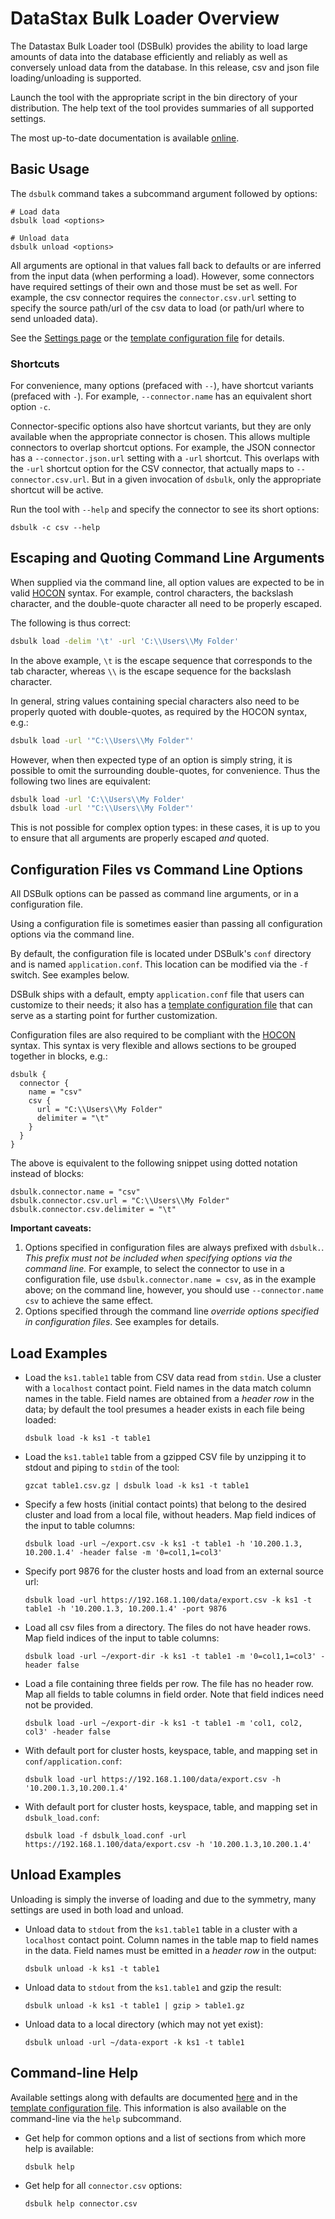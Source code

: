 # DataStax Bulk Loader Overview

The Datastax Bulk Loader tool (DSBulk) provides the ability to load large amounts of data 
into the database efficiently and reliably as well as conversely unload data from the
database. In this release, csv and json file loading/unloading is supported.  

Launch the tool with the appropriate script in the bin directory of
your distribution. The help text of the tool provides summaries of all 
supported settings.

The most up-to-date documentation is available [online][onlineDocs]. 

## Basic Usage

The `dsbulk` command takes a subcommand argument followed by options:

```
# Load data
dsbulk load <options>

# Unload data
dsbulk unload <options>
``` 

All arguments are optional in that values fall back to defaults or
are inferred from the input data (when performing a load). However, some connectors have 
required settings of their own and those must be set as well. For example, the csv connector
requires the `connector.csv.url` setting to specify the source path/url of the csv data to 
load (or path/url where to send unloaded data).

See the [Settings page](settings.md) or the [template configuration file]
for details.

### Shortcuts

For convenience, many options (prefaced with `--`), have shortcut variants (prefaced with `-`).
For example, `--connector.name` has an equivalent short option `-c`. 

Connector-specific options also have shortcut variants, but they are only available when
the appropriate connector is chosen. This allows multiple connectors to overlap shortcut
options. For example, the JSON connector has a `--connector.json.url`
setting with a `-url` shortcut. This overlaps with the `-url` shortcut option for the CSV 
connector, that actually maps to `--connector.csv.url`. But in a given invocation of `dsbulk`, 
only the appropriate shortcut will be active.  

Run the tool with `--help` and specify the connector to see its short options:

```
dsbulk -c csv --help
```

## Escaping and Quoting Command Line Arguments

When supplied via the command line, all option values are expected to be in valid [HOCON] syntax.
For example, control characters, the backslash character, and the double-quote character all need to
be properly escaped.

The following is thus correct:

```bash
dsbulk load -delim '\t' -url 'C:\\Users\\My Folder'
```

In the above example, `\t` is the escape sequence that corresponds to the tab character, 
whereas `\\` is the escape sequence for the backslash character.
 
In general, string values containing special characters also need to be properly quoted 
with double-quotes, as required by the HOCON syntax, e.g.:

```bash
dsbulk load -url '"C:\\Users\\My Folder"'
```

However, when then expected type of an option is simply string, it is possible to omit the 
surrounding double-quotes, for convenience. Thus the following two lines are equivalent:

```bash
dsbulk load -url 'C:\\Users\\My Folder'
dsbulk load -url '"C:\\Users\\My Folder"'
```

This is not possible for complex option types: in these cases, it is up to you to ensure that
all arguments are properly escaped _and_ quoted.

## Configuration Files vs Command Line Options

All DSBulk options can be passed as command line arguments, or in a configuration file.

Using a configuration file is sometimes easier than passing all configuration 
options via the command line. 

By default, the configuration file is located under DSBulk's `conf` directory and is named 
`application.conf`. This location can be modified via the `-f` switch. See examples below.

DSBulk ships with a default, empty `application.conf` file that users can customize to their 
needs; it also has a [template configuration file] that can serve as a starting point for 
further customization.

Configuration files are also required to be compliant with the [HOCON] syntax. This syntax
is very flexible and allows sections to be grouped together in blocks, e.g.:

```hocon
dsbulk {
  connector {
    name = "csv"
    csv {
      url = "C:\\Users\\My Folder"
      delimiter = "\t"
    }
  }
}
```

The above is equivalent to the following snippet using dotted notation instead of blocks:

```hocon
dsbulk.connector.name = "csv"
dsbulk.connector.csv.url = "C:\\Users\\My Folder"
dsbulk.connector.csv.delimiter = "\t"
```

**Important caveats:**

1. Options specified in configuration files are always prefixed with `dsbulk.`. 
   _This prefix must not be included when specifying options via the command line._ 
   For example, to select the connector to use in a configuration file,
   use `dsbulk.connector.name = csv`, as in the example above; on the command line, 
   however, you should use `--connector.name csv` to achieve the same effect.
2. Options specified through the command line _override options specified in configuration files_.
   See examples for details.

## Load Examples

* Load the `ks1.table1` table from CSV data read from `stdin`.
  Use a cluster with a `localhost` contact point. Field names in the data match column names in the
  table. Field names are obtained from a *header row* in the data; by default the tool presumes 
  a header exists in each file being loaded:

  `dsbulk load -k ks1 -t table1`

* Load the `ks1.table1` table from a gzipped CSV file by unzipping it to stdout and piping to 
  `stdin` of the tool:

  `gzcat table1.csv.gz | dsbulk load -k ks1 -t table1`

* Specify a few hosts (initial contact points) that belong to the desired cluster and
  load from a local file, without headers. Map field indices of the input to table columns:
  
  `dsbulk load -url ~/export.csv -k ks1 -t table1 -h '10.200.1.3, 10.200.1.4' -header false -m '0=col1,1=col3'`

* Specify port 9876 for the cluster hosts and load from an external source url:

  `dsbulk load -url https://192.168.1.100/data/export.csv -k ks1 -t table1 -h '10.200.1.3, 10.200.1.4' -port 9876`

* Load all csv files from a directory. The files do not have header rows. Map field indices
  of the input to table columns:

  `dsbulk load -url ~/export-dir -k ks1 -t table1 -m '0=col1,1=col3' -header false`

* Load a file containing three fields per row. The file has no header row. Map all fields to
  table columns in field order. Note that field indices need not be provided.

  `dsbulk load -url ~/export-dir -k ks1 -t table1 -m 'col1, col2, col3' -header false`

* With default port for cluster hosts, keyspace, table, and mapping set in
  `conf/application.conf`:

  `dsbulk load -url https://192.168.1.100/data/export.csv -h '10.200.1.3,10.200.1.4'`

* With default port for cluster hosts, keyspace, table, and mapping set in `dsbulk_load.conf`:

  `dsbulk load -f dsbulk_load.conf -url https://192.168.1.100/data/export.csv -h '10.200.1.3,10.200.1.4'`

## Unload Examples

Unloading is simply the inverse of loading and due to the symmetry, many settings are
used in both load and unload.

* Unload data to `stdout` from the `ks1.table1` table in a cluster with a `localhost` contact 
  point. Column names in the table map to field names in the data. Field names must be emitted 
  in a *header row* in the output:

  `dsbulk unload -k ks1 -t table1`

* Unload data to `stdout` from the `ks1.table1` and gzip the result:

  `dsbulk unload -k ks1 -t table1 | gzip > table1.gz`

* Unload data to a local directory (which may not yet exist):
                                          
  `dsbulk unload -url ~/data-export -k ks1 -t table1`
  
## Command-line Help

Available settings along with defaults are documented [here](settings.md) and in the
[template configuration file]. This information is also available on the command-line 
via the `help` subcommand.

* Get help for common options and a list of sections from which more help is available:

  `dsbulk help`
  
* Get help for all `connector.csv` options:

  `dsbulk help connector.csv`
  
[template configuration file]:application.template.conf
[onlineDocs]:https://docs.datastax.com/en/dse/1.0.0/dsbulk/
[HOCON]:https://github.com/lightbend/config/blob/master/HOCON.md